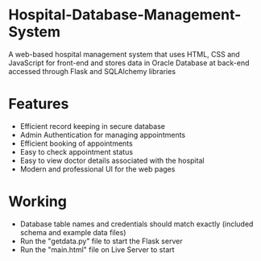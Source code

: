 # Hospital-Database-Management-System
A web-based hospital management system that uses HTML, CSS and JavaScript for front-end and stores data in Oracle Database at back-end accessed through Flask and SQLAlchemy libraries

# Features
- Efficient record keeping in secure database
- Admin Authentication for managing appointments
- Efficient booking of appointments
- Easy to check appointment status
- Easy to view doctor details associated with the hospital
- Modern and professional UI for the web pages

# Working
- Database table names and credentials should match exactly (included schema and example data files)
- Run the "getdata.py" file to start the Flask server
- Run the "main.html" file on Live Server to start
